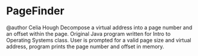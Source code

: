 # PageFinder
@author Celia Hough
Decompose a virtual address into a page number and an offset within the page.
Original Java program written for Intro to Operating Systems class. User is prompted for a valid page size and virtual address, program prints the page number and offset in memory.  
